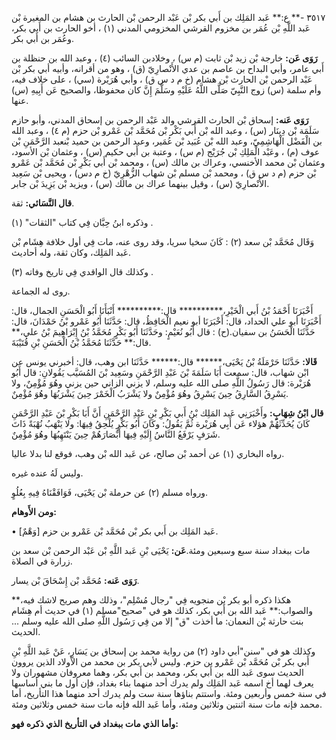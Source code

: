 ٣٥١٧ -** ع:** عَبد المَلِك بن أَبي بكر بْن عَبْد الرحمن بْن الحارث بن هشام بن المغيرة بْن عَبد اللَّهِ بْن عُمَر بن مخزوم القرشي المخزومي المدني (١) ، أخو الحارث بن أَبي بكر، وعُمَر بن أَبي بكر.

**رَوَى عَن:** خارجة بْن زيد بْن ثابت (م س) ، وخلادبن السائب (٤) ، وعبد الله بن حنظلة بن أَبي عامر، وأبي البداح بن عاصم بن عدي الأَنْصارِيّ (ق) ، وهو من أقرانه، وأبيه أبي بكر بْن عَبْد الرحمن بْن الحارث بْن هشام (خ م د س ق) ، وأبي هُرَيْرة (سي) ، على خلاف فيه، وأم سلمة (س) زوج النَّبِيّ صَلَّى اللَّهُ عَلَيْهِ وسَلَّمَ إِنَّ كان محفوظا، والصحيح عَن أَبِيهِ (س) عنها.

**رَوَى عَنه:** إسحاق بْن الحارث القرشي والد عَبْد الرحمن بن إسحاق المدني، وأبو حازم سَلَمَة بْن دِينَار (س) ، وعبد الله بْن أَبي بَكْر بْن مُحَمَّد بْن عَمْرو بْن حزم (م ٤) ، وعبد الله بن الْفَضْل الْهَاشِمِيّ، وعبد الله بْن عُبَيد بْن عُمَير، وعبد الرحمن بن حميد بْنعبد الرَّحْمَنِ بْن عوف (م) ، وعَبْد الْمَلِكِ بْن جُرَيْج (م س) ، وعتبة بن أَبي حكيم (س) ، وعثمان بْن الأسود، وعثمان بْن محمد الأخنسي، وعراك بن مالك (س) ، ومحمد بْن أَبي بَكْرِ بْن مُحَمَّد بْن عَمْرو بْن حزم (م د س ق) ، ومحمد بْن مسلم بْن شهاب الزُّهْرِيّ (خ م دس) ، ويحيى بْن سَعِيد الأَنْصارِيّ (س) ، وقيل بينهما عراك بن مالك (س) ، ويزيد بْن يَزِيدَ بْن جابر.

**قال النَّسَائي:** ثقة.

وذكره ابنُ حِبَّان فِي كتاب "الثقات" (١) .

وَقَال مُحَمَّد بْن سعد (٢) : كَانَ سخيا سريا، وقد روى عنه، مات فِي أول خلافة هِشَام بْن عَبد المَلِك، وكان ثقة، وله أحاديث.

وكذلك قال الواقدي فِي تاريخ وفاته (٣) .

روى له الجماعة.

أَخْبَرَنَا أَحْمَدُ بْنُ أَبي الْخَيْرِ،********** قال:********** أَنْبَأَنَا أَبُو الْحَسَنِ الجمال، قال: أَخْبَرَنَا أبو علي الحداد، قال: أَخْبَرَنَا أبو نعيم الْحَافِظُ، قال: حَدَّثَنَا أَبُو عَمْرو بْنُ حَمْدَانَ، قال: حَدَّثَنَا الْحَسَنُ بن سفيان.(ح) : قال أَبُو نُعَيْمٍ: وحَدَّثَنَا أَبُو بَكْرٍ مُحَمَّدُ بْنُ إِبْرَاهِيمَ بْنُ علي،** قال:** حَدَّثَنَا مُحَمَّدُ بْنُ الْحَسَنِ بْنِ قُتَيْبَةَ.

**قَالا:** حَدَّثَنَا حَرْمَلَةُ بْنُ يَحْيَى،****** قال:****** حَدَّثَنَا ابن وهب، قال: أخبرني يونس عن ابْن شهاب، قال: سمعت أَبَا سَلَمَةَ بْنَ عَبْدِ الرَّحْمَنِ وسَعِيد بْنَ المُسَيَّب يَقُولانِ: قال أَبُو هُرَيْرة: قال رَسُولُ اللَّهِ صلى الله عليه وسلم، لا يزني الزاني حين يزني وهُوَ مُؤْمِنٌ، ولا يَسْرِقُ السَّارِقُ حِينَ يَسْرِقُ وهُوَ مُؤْمِنٌ ولا يَشْرَبُ الْخَمْرَ حِينَ يَشْرَبُهَا وهُوَ مُؤْمِنٌ.

**قال ابْنُ شِهَابٍ:** وأَخْبَرَنِي عَبد المَلِك بْنُ أَبي بَكْرِ بْنِ عَبْدِ الرَّحْمَنِ أَنَّ أَبَا بَكْرِ بْنَ عَبْدِ الرَّحْمَنِ كَانَ يُحَدِّثَهُمْ هؤلاء عَن أَبِي هُرَيْرة ثُمَّ يَقُولُ: وكَانَ أَبُو بَكْرٍ يُلْحِقُ فِيهَا: ولا يَنْهَبُ نُهْبَةً ذَاتَ شَرَفٍ يَرْفَعُ النَّاسُ إِلَيْهِ فِيهَا أَبْصَارَهُمْ حِينَ يَنْتَهِبُهَا وهُوَ مُؤْمِنٌ.

رواه البخاري (١) عن أحمد بْن صالح، عن عَبد الله بْن وهب، فوقع لنا بدلا عاليا.

وليس لَهُ عنده غيره.

ورواه مسلم (٢) عن حرملة بْن يَحْيَى، فَوَافَقْنَاهُ فِيهِ بِعُلُوٍ.

**ومن الأَوهام:**

• [وَهْمٌ] عَبد المَلِك بن أَبي بكر بْن مُحَمَّد بْن عَمْرو بن حزم.

مات ببغداد سنة سبع وسبعين ومئة.**عَن:** يَحْيَى بْنِ عَبد اللَّهِ بْن عَبْد الرحمن بْن سعد بن زرارة في الصلاة.

**رَوَى عَنه:** مُحَمَّد بْن إِسْحَاقَ بْن يسار.

هكذا ذكره أبو بكر بْن منجويه فِي "رجال مُسْلِم"، وذلك وهم صريح لاشك فيه،** والصواب:** عَبد الله بن أَبي بكر، كذلك هو في "صحيح"مسلم (١) في حديث أم هِشَام بنت حارثة بْن النعمان: ما أخذت "ق" إلا من فِي رَسُول اللَّهِ صلى الله عليه وسلم ... الحديث.

وكذلك هو في "سنن"أبي داود (٢) من رواية محمد بن إسحاق بن يَسَارٍ، عَنْ عَبد اللَّهِ بْنِ أَبي بكر بْن مُحَمَّد بْن عَمْرو بن حزم. وليس لأبي بكر بن محمد من الأولاد الذين يروون الحديث سوى عَبد الله بن أَبي بكر، ومحمد بن أَبي بكر، وهما معروفان مشهوران ولا يعرف لهما أخ اسمه عَبد المَلِك ولم يدرك أحد منهما بناء بغداد، فإن أول ما بني أساسها في سنة خمس وأربعين ومئة. واستتم بناؤها سنة ست ولم يدرك أحد منهما هذا التأريخ، أما محمد فإنه مات سنة اثنتين وثلاثين ومئة، وأما عَبد الله فإنه مات سنة خمس وثلاثين ومئة.

**وأما الذي مات ببغداد في التأريخ الذي ذكره فهو:**